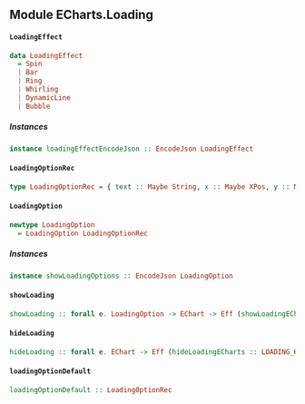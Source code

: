 ## Module ECharts.Loading

#### `LoadingEffect`

``` purescript
data LoadingEffect
  = Spin
  | Bar
  | Ring
  | Whirling
  | DynamicLine
  | Bubble
```

##### Instances
``` purescript
instance loadingEffectEncodeJson :: EncodeJson LoadingEffect
```

#### `LoadingOptionRec`

``` purescript
type LoadingOptionRec = { text :: Maybe String, x :: Maybe XPos, y :: Maybe YPos, textStyle :: Maybe TextStyle, effect :: Maybe LoadingEffect, effectOption :: Maybe Json, progress :: Maybe Number }
```

#### `LoadingOption`

``` purescript
newtype LoadingOption
  = LoadingOption LoadingOptionRec
```

##### Instances
``` purescript
instance showLoadingOptions :: EncodeJson LoadingOption
```

#### `showLoading`

``` purescript
showLoading :: forall e. LoadingOption -> EChart -> Eff (showLoadingECharts :: LOADING_SHOW | e) EChart
```

#### `hideLoading`

``` purescript
hideLoading :: forall e. EChart -> Eff (hideLoadingECharts :: LOADING_HIDE | e) EChart
```

#### `loadingOptionDefault`

``` purescript
loadingOptionDefault :: LoadingOptionRec
```


